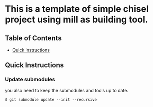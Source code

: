 This is a template of simple chisel project using mill as building tool.
=====================

## Table of Contents
+ [Quick instructions](#quick)


## <a name="quick"></a> Quick Instructions
### Update submodules

you also need to keep the submodules and tools up to date.

    $ git submodule update --init --recursive
